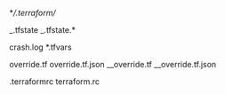\*_/.terraform/_

_.tfstate
_.tfstate.\*

crash.log
\*.tfvars

override.tf
override.tf.json
_\_override.tf
_\_override.tf.json

.terraformrc
terraform.rc
